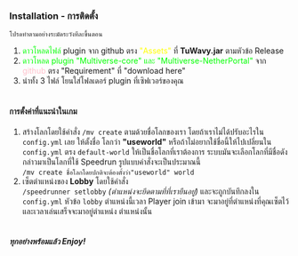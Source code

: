 <a name="installation"></a>

### <i class="bi bi-clipboard-check"></i> Installation - การติดตั้ง

`โปรดทำตามอย่างระมัดระวังทีละขึ้นตอน`
1. <color style="color:lime">ดาวโหลดไฟล์</color> plugin จาก github ตรง <color style="color: yellow">"Assets"</color> ที่ **TuWavy.jar** ตามหัวข้อ Release
2. <color style="color:lime">ดาวโหลด plugin "Multiverse-core" และ "Multiverse-NetherPortal"</color> จาก <color style="color: pink" >github</color> ตรง "Requirement" ที่ "download here"
3. นำทั้ง 3 ไฟล์ โยนใส่โฟลเดอร์ plugin ที่เซิฟเวอร์ของคุณ
<br><br>

#### <i class="bi bi-sliders"></i> การตั้งค่าที่แนะนำในเกม
1. สร้างโลกโดยใช้คำสั่ง `/mv create` ตามด้วยชื่อโลกของเรา โดยถ้าเราไม่ได้ปรับอะไรใน `config.yml` เลย ให้ตั้งชื่อ
โลกว่า **"useworld"** หรือถ้าไม่อยากใช้ชื่อนี้ให้ไปเปลี่ยนใน `config.yml` ตรง `default-world` ให้เป็นชื่อโลกที่เราต้องการ
ระบบมันจะเลือกโลกที่มีชื่อดังกล่าวมาเป็นโลกที่ใช้ Speedrun รูปแบบคำสั่งจะเป็นประมาณนี้ <br>
`/mv create ชื่อโลกโดยปกติจะต้องตั้งว่า"useworld" world`
1. เซ็ตตำแหน่งของ **Lobby** โดยใช้คำสั่ง <br>`/speedrunner setlobby` *(ตำแหน่งจะยึดตามที่ที่เรายืนอยู่)* และจะถูกบันทึกลงใน
`config.yml` หัวข้อ `lobby` ตำแหน่งนี้เวลา Player join เข้ามา จะมาอยู่ที่ตำแหน่งที่คุณเซ็ตไว้ และเวลาเล่นเสร็จจะมาอยู่ตำแหน่ง ตำแหน่งนั้น
<br><br>

##### ทุกอย่างพร้อมแล้ว Enjoy!
